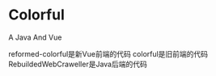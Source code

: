 # Colorful
A Java And Vue

reformed-colorful是新Vue前端的代码
colorful是旧前端的代码
RebuildedWebCraweller是Java后端的代码
